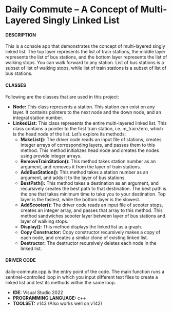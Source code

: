 # Daily Commute – A Concept of Multi-Layered Singly Linked List

#### DESCRIPTION

This is a console app that demonstrates the concept of multi-layered singly linked list. The top layer represents the list of train stations, the middle layer represents the list of bus stations, and the bottom layer represents the list of walking stops. You can walk forward to any station. List of bus stations is a subset of list of walking stops, while list of train stations is a subset of list of bus stations.

#### CLASSES

Following are the classes that are used in this project:

- **Node:** This class represents a station. This station can exist on any layer. It contains pointers to the next node and the down node, and an integral station number. 
- **LinkedList:** This class represents the entire multi-layered linked list. This class contains a pointer to the first train station, i.e. m_trainZero, which is the head node of the list. Let’s explore its methods:
  - **MakeList():** The driver code reads an input file of stations, creates integer arrays of corresponding layers, and passes them to this method. This method initializes head node and creates the nodes using provide integer arrays.
  - **RemoveTrainStation():** This method takes station number as an argument, and removes it from the layer of train stations.
  - **AddBusStation():** This method takes a station number as an argument, and adds it to the layer of bus stations.
  - **BestPath():** This method takes a destination as an argument, and recursively creates the best path to that destination. The best path is the one that takes minimum time to take you to your destination. Top layer is the fastest, while the bottom layer is the slowest. 
  - **AddScooter():** The driver code reads an input file of scooter stops, creates an integer array, and passes that array to this method. This method sandwiches scooter layer between layer of bus stations and layer of walking stops. 
  - **Display():** This method displays the linked list as a graph. 
  - **Copy Constructor:** Copy constructor recursively makes a copy of each node, and creates a similar clone of existing linked list. 
  - **Destructor:** The destructor recursively deletes each node in the linked list.

#### DRIVER CODE

daily-commute.cpp is the entry point of the code. The main function runs a sentinel-controlled loop in which you input different text files to create a linked list and test its methods within the same loop.

- **IDE:** Visual Studio 2022
- **PROGRAMMING LANGUAGE:** c++
- **TOOLSET:** v143 (Also works well on v142)
